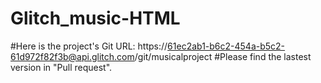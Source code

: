 # Glitch_music-HTML
#Here is the project's Git URL: 
https://61ec2ab1-b6c2-454a-b5c2-61d972f82f3b@api.glitch.com/git/musicalproject
#Please find the lastest version in "Pull request".
